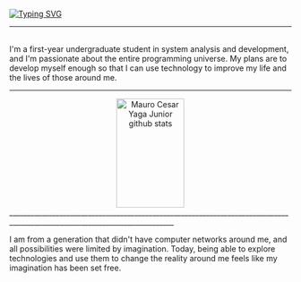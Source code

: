 [![Typing SVG](https://readme-typing-svg.herokuapp.com/?color=00bfbf&size=35&center=true&vCenter=true&width=1000&lines=HELLO,+MY+NAME+is+Mauro+Cesar+Yaga+Junior;I'm+36+years+old;I+from+Maringá+PR+Brasil;I+study+Analysis+and+systems+development+at+Senac;Be+Welcome!+:%29)](https://git.io/typing-svg)

___________________________________________________________________________________________________________________________

<br/>
I'm a first-year undergraduate student in system analysis and development, and I'm passionate about the entire programming universe. My plans are to develop myself enough so that I can use technology to improve my life and the lives of those around me.
<br/>




___________________________________________________________________________________________________________________________

<div align="center">  
  <img width="49%" height="195px" src="https://github-readme-stats.vercel.app/api?username=mauroyaga&show_icons=true&count_private=true&hide_border=true&title_color=00bfbf&icon_color=00bfbf&text_color=c9d1d9&bg_color=0d1117" alt="Mauro Cesar Yaga Junior github stats" /> 
</div>
____________________________________________________________________________________________________________________________

I am from a generation that didn't have computer networks around me, and all possibilities were limited by imagination. Today, being able to explore technologies and use them to change the reality around me feels like my imagination has been set free.




